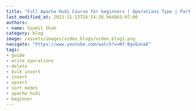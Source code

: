 ```yaml
---
title: "Full Apache Hudi Course for beginners | Operations Type | Part 5"
last_modified_at: 2023-11-13T16:54:38.964863-07:00
authors:
- name: Soumil Shah
category: blog
image: /assets/images/video_blogs/video_blog1.png
navigate: "https://www.youtube.com/watch?v=Nf-BgvEunaE"
tags:
- guide
- write operations
- delete
- bulk insert
- insert
- upsert
- sort modes
- apache hudi
- beginner
---
```



